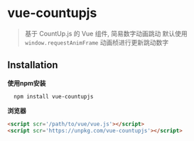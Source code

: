 # vue-countupjs
>  基于 CountUp.js 的 Vue 组件, 简易数字动画跳动
>  默认使用 `window.requestAnimFrame` 动画桢进行更新跳动数字


## Installation

**使用npm安装**

```
  npm install vue-countupjs
```

**浏览器**
```html
<script scr='/path/to/vue/vue.js'></script>
<script scr='https://unpkg.com/vue-countupjs'></script>
```
